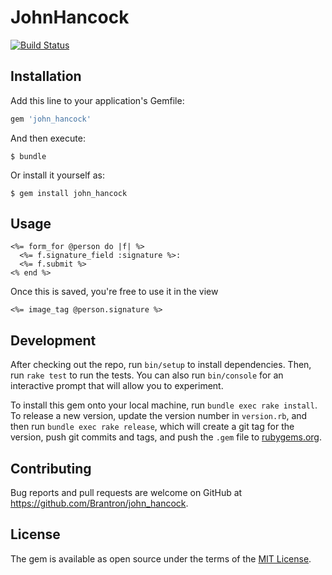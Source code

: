 # JohnHancock
[![Build Status](https://travis-ci.org/Brantron/john_hancock.svg)](https://travis-ci.org/Brantron/john_hancock)

## Installation

Add this line to your application's Gemfile:

```ruby
gem 'john_hancock'
```

And then execute:

    $ bundle

Or install it yourself as:

    $ gem install john_hancock

## Usage

```erb
<%= form_for @person do |f| %>
  <%= f.signature_field :signature %>:
  <%= f.submit %>
<% end %>
```
Once this is saved, you're free to use it in the view

```erb
<%= image_tag @person.signature %>
```

## Development

After checking out the repo, run `bin/setup` to install dependencies. Then, run `rake test` to run the tests. You can also run `bin/console` for an interactive prompt that will allow you to experiment.

To install this gem onto your local machine, run `bundle exec rake install`. To release a new version, update the version number in `version.rb`, and then run `bundle exec rake release`, which will create a git tag for the version, push git commits and tags, and push the `.gem` file to [rubygems.org](https://rubygems.org).

## Contributing

Bug reports and pull requests are welcome on GitHub at https://github.com/Brantron/john_hancock.


## License

The gem is available as open source under the terms of the [MIT License](http://opensource.org/licenses/MIT).
